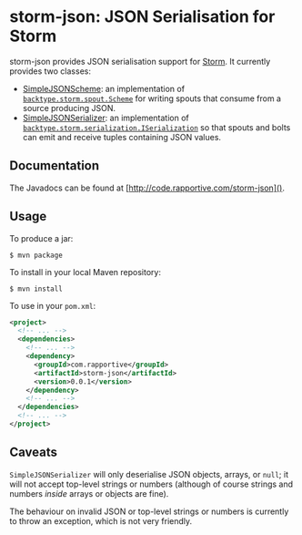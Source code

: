 # storm-json: JSON Serialisation for Storm #

storm-json provides JSON serialisation support for
[Storm](https://github.com/nathanmarz/storm).  It currently provides two
classes:

 * [SimpleJSONScheme](http://code.rapportive.com/storm-json/doc/com/rapportive/storm/scheme/SimpleJSONScheme.html):
   an implementation of
   [`backtype.storm.spout.Scheme`](http://nathanmarz.github.com/storm/doc/backtype/storm/spout/Scheme.html)
   for writing spouts that consume from a source producing JSON.
 * [SimpleJSONSerializer](http://code.rapportive.com/storm-json/doc/com/rapportive/storm/serializer/SimpleJSONSerializer.html):
   an implementation of
   [`backtype.storm.serialization.ISerialization`](http://nathanmarz.github.com/storm/doc/backtype/storm/serialization/ISerialization.html)
   so that spouts and bolts can emit and receive tuples containing JSON values.

## Documentation ##

The Javadocs can be found at [http://code.rapportive.com/storm-json]().

## Usage ##

To produce a jar:

    $ mvn package

To install in your local Maven repository:

    $ mvn install

To use in your `pom.xml`:

```xml
<project>
  <!-- ... -->
  <dependencies>
    <!-- ... -->
    <dependency>
      <groupId>com.rapportive</groupId>
      <artifactId>storm-json</artifactId>
      <version>0.0.1</version>
    </dependency>
    <!-- ... -->
  </dependencies>
  <!-- ... -->
</project>
```

## Caveats ##

`SimpleJSONSerializer` will only deserialise JSON objects, arrays, or `null`;
it will not accept top-level strings or numbers (although of course strings and
numbers *inside* arrays or objects are fine).

The behaviour on invalid JSON or top-level strings or numbers is currently to
throw an exception, which is not very friendly.
